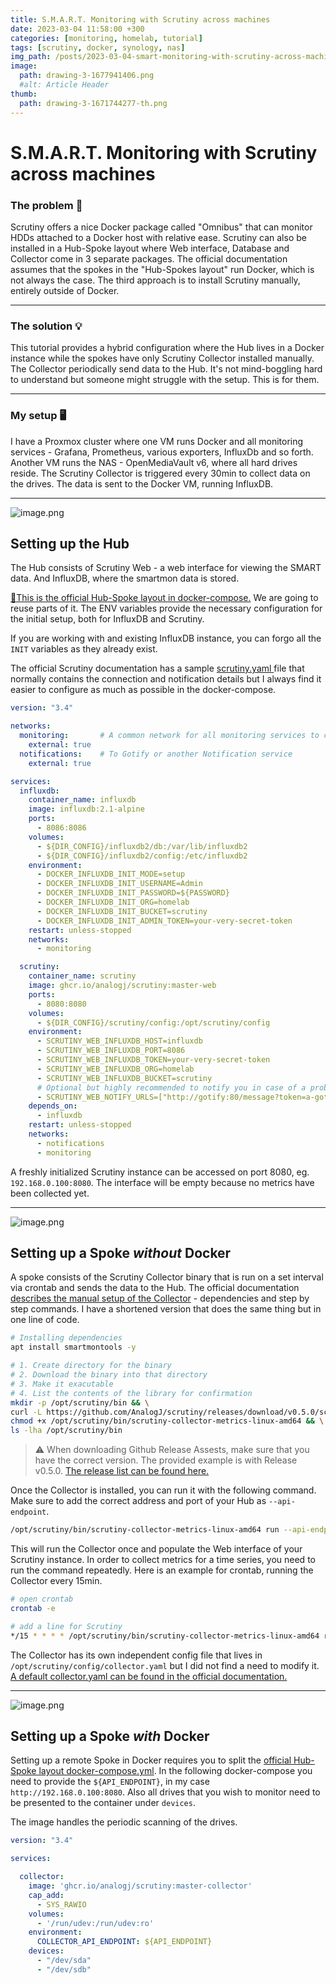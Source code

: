 ```yaml
---
title: S.M.A.R.T. Monitoring with Scrutiny across machines
date: 2023-03-04 11:58:00 +300
categories: [monitoring, homelab, tutorial]
tags: [scrutiny, docker, synology, nas]
img_path: /posts/2023-03-04-smart-monitoring-with-scrutiny-across-machines/
image:
  path: drawing-3-1677941406.png
  #alt: Article Header
thumb:
  path: drawing-3-1671744277-th.png
---
```


# S.M.A.R.T. Monitoring with Scrutiny across machines

### The problem 🤔
Scrutiny offers a nice Docker package called "Omnibus" that can monitor HDDs attached to a Docker host with relative ease. Scrutiny can also be installed in a Hub-Spoke layout where Web interface, Database and Collector come in 3 separate packages. The official documentation assumes that the spokes in the "Hub-Spokes layout" run Docker, which is not always the case. The third approach is to install Scrutiny manually, entirely outside of Docker.

---

### The solution 💡
This tutorial provides a hybrid configuration where the Hub lives in a Docker instance while the spokes have only Scrutiny Collector installed manually. The Collector periodically send data to the Hub. It's not mind-boggling hard to understand but someone might struggle with the setup. This is for them.

---

### My setup 🖥️
I have a Proxmox cluster where one VM runs Docker and all monitoring services - Grafana, Prometheus, various exporters, InfluxDb and so forth. Another VM runs the NAS - OpenMediaVault v6, where all hard drives reside. The Scrutiny Collector is triggered every 30min to collect data on the drives. The data is sent to the Docker VM, running InfluxDB.

---

![image.png](drawing-3-1671744714.png)

## Setting up the Hub

The Hub consists of Scrutiny Web - a web interface for viewing the SMART data. And InfluxDB, where the smartmon data is stored.

[🔗This is the official Hub-Spoke layout in docker-compose.](https://github.com/AnalogJ/scrutiny/blob/master/docker/example.hubspoke.docker-compose.yml) We are going to reuse parts of it. The ENV variables provide the necessary configuration for the initial setup, both for InfluxDB and Scrutiny.

If you are working with and existing InfluxDB instance, you can forgo all the `INIT` variables as they already exist.

The official Scrutiny documentation has a sample [scrutiny.yaml ](https://github.com/AnalogJ/scrutiny/blob/master/example.scrutiny.yaml)file that normally contains the connection and notification details but I always find it easier to configure as much as possible in the docker-compose.

```yaml
version: "3.4"

networks:
  monitoring:       # A common network for all monitoring services to communicate into
    external: true
  notifications:    # To Gotify or another Notification service
    external: true

services:
  influxdb:
    container_name: influxdb
    image: influxdb:2.1-alpine
    ports:
      - 8086:8086
    volumes:
      - ${DIR_CONFIG}/influxdb2/db:/var/lib/influxdb2
      - ${DIR_CONFIG}/influxdb2/config:/etc/influxdb2
    environment:
      - DOCKER_INFLUXDB_INIT_MODE=setup
      - DOCKER_INFLUXDB_INIT_USERNAME=Admin
      - DOCKER_INFLUXDB_INIT_PASSWORD=${PASSWORD}
      - DOCKER_INFLUXDB_INIT_ORG=homelab
      - DOCKER_INFLUXDB_INIT_BUCKET=scrutiny
      - DOCKER_INFLUXDB_INIT_ADMIN_TOKEN=your-very-secret-token
    restart: unless-stopped
    networks:
      - monitoring

  scrutiny:
    container_name: scrutiny
    image: ghcr.io/analogj/scrutiny:master-web
    ports:
      - 8080:8080
    volumes:
      - ${DIR_CONFIG}/scrutiny/config:/opt/scrutiny/config
    environment:
      - SCRUTINY_WEB_INFLUXDB_HOST=influxdb
      - SCRUTINY_WEB_INFLUXDB_PORT=8086
      - SCRUTINY_WEB_INFLUXDB_TOKEN=your-very-secret-token
      - SCRUTINY_WEB_INFLUXDB_ORG=homelab
      - SCRUTINY_WEB_INFLUXDB_BUCKET=scrutiny
      # Optional but highly recommended to notify you in case of a problem
      - SCRUTINY_WEB_NOTIFY_URLS=["http://gotify:80/message?token=a-gotify-token"]
    depends_on:
      - influxdb
    restart: unless-stopped
    networks:
      - notifications
      - monitoring
```

A freshly initialized Scrutiny instance can be accessed on port 8080, eg. `192.168.0.100:8080`. The interface will be empty because no metrics have been collected yet.

---

![image.png](drawing-3-1671744208.png)

## Setting up a Spoke ***without*** Docker

A spoke consists of the Scrutiny Collector binary that is run on a set interval via crontab and sends the data to the Hub. The official documentation [describes the manual setup of the Collector](https://github.com/AnalogJ/scrutiny/blob/master/docs/INSTALL_MANUAL.md#collector) - dependencies and step by step commands. I have a shortened version that does the same thing but in one line of code.

```bash
# Installing dependencies
apt install smartmontools -y 

# 1. Create directory for the binary
# 2. Download the binary into that directory
# 3. Make it exacutable
# 4. List the contents of the library for confirmation
mkdir -p /opt/scrutiny/bin && \
curl -L https://github.com/AnalogJ/scrutiny/releases/download/v0.5.0/scrutiny-collector-metrics-linux-amd64 > /opt/scrutiny/bin/scrutiny-collector-metrics-linux-amd64 && \
chmod +x /opt/scrutiny/bin/scrutiny-collector-metrics-linux-amd64 && \
ls -lha /opt/scrutiny/bin
```

> ⚠️ When downloading Github Release Assests, make sure that you have the correct version. The provided example is with Release v0.5.0. [The release list can be found here.](https://github.com/analogj/scrutiny/releases)

Once the Collector is installed, you can run it with the following command. Make sure to add the correct address and port of your Hub as `--api-endpoint`.

```bash
/opt/scrutiny/bin/scrutiny-collector-metrics-linux-amd64 run --api-endpoint "http://192.168.0.100:8080"
```

This will run the Collector once and populate the Web interface of your Scrutiny instance. In order to collect metrics for a time series, you need to run the command repeatedly. Here is an example for crontab, running the Collector every 15min.

```bash
# open crontab
crontab -e

# add a line for Scrutiny
*/15 * * * * /opt/scrutiny/bin/scrutiny-collector-metrics-linux-amd64 run --api-endpoint "http://192.168.0.100:8080"
```

The Collector has its own independent config file that lives in `/opt/scrutiny/config/collector.yaml` but I did not find a need to modify it. [A default collector.yaml can be found in the official documentation.](https://github.com/AnalogJ/scrutiny/blob/master/example.collector.yaml)

---

![image.png](drawing-3-1671744277.png)

## Setting up a Spoke ***with*** Docker

Setting up a remote Spoke in Docker requires you to split the [official Hub-Spoke layout docker-compose.yml](https://github.com/AnalogJ/scrutiny/blob/master/docker/example.hubspoke.docker-compose.yml). In the following docker-compose you need to provide the `${API_ENDPOINT}`, in my case `http://192.168.0.100:8080`. Also all drives that you wish to monitor need to be presented to the container under `devices`.

The image handles the periodic scanning of the drives.

```yaml
version: "3.4"

services:

  collector:
    image: 'ghcr.io/analogj/scrutiny:master-collector'
    cap_add:
      - SYS_RAWIO
    volumes:
      - '/run/udev:/run/udev:ro'
    environment:
      COLLECTOR_API_ENDPOINT: ${API_ENDPOINT}
    devices:
      - "/dev/sda"
      - "/dev/sdb"
```